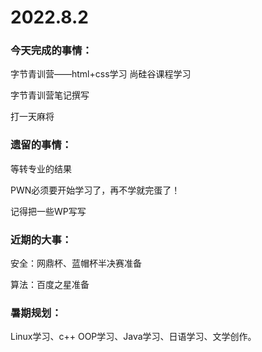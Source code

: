 # 2022.8.2

### 今天完成的事情：

字节青训营——html+css学习 尚硅谷课程学习

字节青训营笔记撰写

打一天麻将

### 遗留的事情：

等转专业的结果

PWN必须要开始学习了，再不学就完蛋了！

记得把一些WP写写

### 近期的大事：

安全：网鼎杯、蓝帽杯半决赛准备

算法：百度之星准备

### 暑期规划：

Linux学习、c++ OOP学习、Java学习、日语学习、文学创作。

